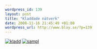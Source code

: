 ```yaml
--- 
wordpress_id: 139 
layout: post
title: "Kladdade nätverk" 
date: 2008-11-16 21:45:49 +01:00 
wordpress_url: http://www.blay.se/?p=139 
---
```


[![](http://www.blay.se/wp-content/uploads/2008/11/bild-181-300x201.jpg "kladd")](http://www.blay.se/wp-content/uploads/2008/11/bild-181.jpg) [![](http://www.blay.se/wp-content/uploads/2008/11/bild-180-300x152.jpg "sampl")](http://www.blay.se/wp-content/uploads/2008/11/bild-180.jpg) 
